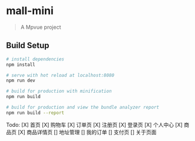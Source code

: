 # mall-mini

> A Mpvue project

## Build Setup

``` bash
# install dependencies
npm install

# serve with hot reload at localhost:8080
npm run dev

# build for production with minification
npm run build

# build for production and view the bundle analyzer report
npm run build --report
```
Todo: 
[X] 首页
[X] 购物车
[X] 订单页
[X] 注册页
[X] 登录页
[X] 个人中心
[X] 商品页
[X] 商品详情页
[] 地址管理
[] 我的订单
[] 支付页
[] 关于页面
